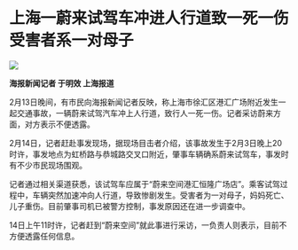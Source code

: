 # 上海一蔚来试驾车冲进人行道致一死一伤 受害者系一对母子

![](https://inews.gtimg.com/newsapp_bt/0/15665108630/1000)

**海报新闻记者 于明效 上海报道**

2月13日晚间，有市民向海报新闻记者反映，称上海市徐汇区港汇广场附近发生一起交通事故，一辆蔚来试驾汽车冲上人行道，致行人一死一伤。记者采访蔚来方面，对方表示不便透露。

2月14日，记者赶赴事发现场，据现场目击者介绍，该事故发生于2月3日晚上20时许，事发地点为虹桥路与恭城路交叉口附近，肇事车辆确系蔚来试驾车，事发时有不少市民现场围观。

记者通过相关渠道获悉，该试驾车应属于“蔚来空间港汇恒隆广场店”。乘客试驾过程中，车辆突然加速冲向人行道，导致惨剧发生。受害者为一对母子，妈妈死亡、儿子重伤。目前肇事司机已被警方控制，事发原因还在进一步调查中。

14日上午11时许，记者赶到“蔚来空间”就此事进行采访，一负责人则表示，目前不方便透露任何信息。

